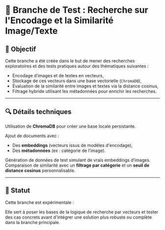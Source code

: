 # 🧪 Branche de Test : Recherche sur l'Encodage et la Similarité Image/Texte

## 🎯 Objectif

Cette branche a été créée dans le but de mener des recherches exploratoires et des tests pratiques autour des thématiques suivantes :
- Encodage d’images et de textes en vecteurs,
- Stockage de ces vecteurs dans une base vectorielle (`ChromaDB`),
- Évaluation de la similarité entre images et textes via la distance cosinus,
- Filtrage hybride utilisant les métadonnées pour enrichir les recherches.

---

## 🔍 Détails techniques

Utilisation de **ChromaDB** pour créer une base locale persistante.

Ajout de documents avec :
- Des **embeddings** (vecteurs issus de modèles d'encodage),
- Des **métadonnées** (ex : catégorie de l’image).

Génération de données de test simulant de vrais embeddings d’images.
Comparaison de similarité avec un **filtrage par catégorie** et un **seuil de distance cosinus** personnalisable.

---

## 🚧 Statut

Cette branche est expérimentale :

Elle sert à poser les bases de la logique de recherche par vecteurs et tester des cas concrets avant d'intégrer une solution plus robuste ou complète dans la branche principale.

